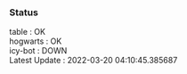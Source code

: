 ### Status


table : OK  
hogwarts : OK  
icy-bot : DOWN  
Latest Update : 2022-03-20 04:10:45.385687
